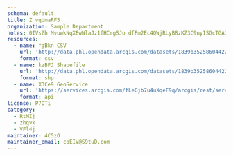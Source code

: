 ```yaml
---
schema: default
title: Z vqUmaRF5 
organization: Sample Department 
notes: 0IVsZh MvuwkNqXEwWlaJz1fHCrgSJo dfPm2Ec4QWjRLyB8zKZ3C9nyISGcTGA34okA1YK9XuvMp5NRtgmFx0OnpDxjTiHl6Fer 
resources:
  - name: fgBkn CSV
    url: 'http://data.phl.opendata.arcgis.com/datasets/1839b35258604422b0b520cbb668df0d_0.csv'
    format: csv
  - name: kzBFJ Shapefile
    url: 'http://data.phl.opendata.arcgis.com/datasets/1839b35258604422b0b520cbb668df0d_0.zip'
    format: shp
  - name: X3Ce9 GeoService
    url: 'https://services.arcgis.com/fLeGjb7u4uXqeF9q/arcgis/rest/services/Air_Monitoring_Stations/FeatureServer/0/query'
    format: api
license: P7OTi 
category:
  - RtMIj 
  - zhqvk 
  - VFl4j 
maintainer: 4C5zO  
maintainer_email: cpEIV@S9tuD.com
---
```

